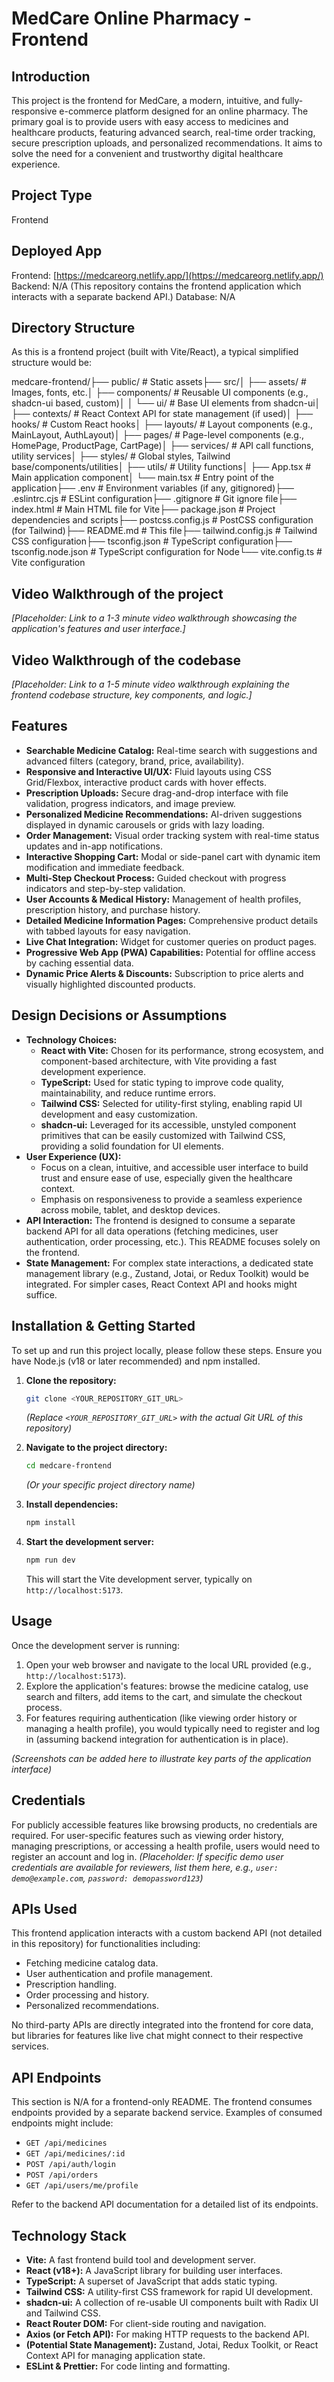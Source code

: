 # MedCare Online Pharmacy - Frontend

## Introduction
This project is the frontend for MedCare, a modern, intuitive, and fully-responsive e-commerce platform designed for an online pharmacy. The primary goal is to provide users with easy access to medicines and healthcare products, featuring advanced search, real-time order tracking, secure prescription uploads, and personalized recommendations. It aims to solve the need for a convenient and trustworthy digital healthcare experience.

## Project Type
Frontend

## Deployed App
Frontend: [https://medcareorg.netlify.app/](https://medcareorg.netlify.app/)
Backend: N/A (This repository contains the frontend application which interacts with a separate backend API.)
Database: N/A

## Directory Structure
As this is a frontend project (built with Vite/React), a typical simplified structure would be:

medcare-frontend/├── public/                # Static assets├── src/│   ├── assets/            # Images, fonts, etc.│   ├── components/        # Reusable UI components (e.g., shadcn-ui based, custom)│   │   └── ui/            # Base UI elements from shadcn-ui│   ├── contexts/          # React Context API for state management (if used)│   ├── hooks/             # Custom React hooks│   ├── layouts/           # Layout components (e.g., MainLayout, AuthLayout)│   ├── pages/             # Page-level components (e.g., HomePage, ProductPage, CartPage)│   ├── services/          # API call functions, utility services│   ├── styles/            # Global styles, Tailwind base/components/utilities│   ├── utils/             # Utility functions│   ├── App.tsx            # Main application component│   └── main.tsx           # Entry point of the application├── .env                   # Environment variables (if any, gitignored)├── .eslintrc.cjs          # ESLint configuration├── .gitignore             # Git ignore file├── index.html             # Main HTML file for Vite├── package.json           # Project dependencies and scripts├── postcss.config.js      # PostCSS configuration (for Tailwind)├── README.md              # This file├── tailwind.config.js     # Tailwind CSS configuration├── tsconfig.json          # TypeScript configuration├── tsconfig.node.json     # TypeScript configuration for Node└── vite.config.ts         # Vite configuration
## Video Walkthrough of the project
*[Placeholder: Link to a 1-3 minute video walkthrough showcasing the application's features and user interface.]*

## Video Walkthrough of the codebase
*[Placeholder: Link to a 1-5 minute video walkthrough explaining the frontend codebase structure, key components, and logic.]*

## Features
-   **Searchable Medicine Catalog:** Real-time search with suggestions and advanced filters (category, brand, price, availability).
-   **Responsive and Interactive UI/UX:** Fluid layouts using CSS Grid/Flexbox, interactive product cards with hover effects.
-   **Prescription Uploads:** Secure drag-and-drop interface with file validation, progress indicators, and image preview.
-   **Personalized Medicine Recommendations:** AI-driven suggestions displayed in dynamic carousels or grids with lazy loading.
-   **Order Management:** Visual order tracking system with real-time status updates and in-app notifications.
-   **Interactive Shopping Cart:** Modal or side-panel cart with dynamic item modification and immediate feedback.
-   **Multi-Step Checkout Process:** Guided checkout with progress indicators and step-by-step validation.
-   **User Accounts & Medical History:** Management of health profiles, prescription history, and purchase history.
-   **Detailed Medicine Information Pages:** Comprehensive product details with tabbed layouts for easy navigation.
-   **Live Chat Integration:** Widget for customer queries on product pages.
-   **Progressive Web App (PWA) Capabilities:** Potential for offline access by caching essential data.
-   **Dynamic Price Alerts & Discounts:** Subscription to price alerts and visually highlighted discounted products.

## Design Decisions or Assumptions
-   **Technology Choices:**
    -   **React with Vite:** Chosen for its performance, strong ecosystem, and component-based architecture, with Vite providing a fast development experience.
    -   **TypeScript:** Used for static typing to improve code quality, maintainability, and reduce runtime errors.
    -   **Tailwind CSS:** Selected for utility-first styling, enabling rapid UI development and easy customization.
    -   **shadcn-ui:** Leveraged for its accessible, unstyled component primitives that can be easily customized with Tailwind CSS, providing a solid foundation for UI elements.
-   **User Experience (UX):**
    -   Focus on a clean, intuitive, and accessible user interface to build trust and ensure ease of use, especially given the healthcare context.
    -   Emphasis on responsiveness to provide a seamless experience across mobile, tablet, and desktop devices.
-   **API Interaction:** The frontend is designed to consume a separate backend API for all data operations (fetching medicines, user authentication, order processing, etc.). This README focuses solely on the frontend.
-   **State Management:** For complex state interactions, a dedicated state management library (e.g., Zustand, Jotai, or Redux Toolkit) would be integrated. For simpler cases, React Context API and hooks might suffice.

## Installation & Getting Started
To set up and run this project locally, please follow these steps. Ensure you have Node.js (v18 or later recommended) and npm installed.

1.  **Clone the repository:**
    ```bash
    git clone <YOUR_REPOSITORY_GIT_URL>
    ```
    *(Replace `<YOUR_REPOSITORY_GIT_URL>` with the actual Git URL of this repository)*

2.  **Navigate to the project directory:**
    ```bash
    cd medcare-frontend 
    ```
    *(Or your specific project directory name)*

3.  **Install dependencies:**
    ```bash
    npm install
    ```

4.  **Start the development server:**
    ```bash
    npm run dev
    ```
    This will start the Vite development server, typically on `http://localhost:5173`.

## Usage
Once the development server is running:
1.  Open your web browser and navigate to the local URL provided (e.g., `http://localhost:5173`).
2.  Explore the application's features: browse the medicine catalog, use search and filters, add items to the cart, and simulate the checkout process.
3.  For features requiring authentication (like viewing order history or managing a health profile), you would typically need to register and log in (assuming backend integration for authentication is in place).

*(Screenshots can be added here to illustrate key parts of the application interface)*

## Credentials
For publicly accessible features like browsing products, no credentials are required.
For user-specific features such as viewing order history, managing prescriptions, or accessing a health profile, users would need to register an account and log in.
*(Placeholder: If specific demo user credentials are available for reviewers, list them here, e.g., `user: demo@example.com`, `password: demopassword123`)*

## APIs Used
This frontend application interacts with a custom backend API (not detailed in this repository) for functionalities including:
-   Fetching medicine catalog data.
-   User authentication and profile management.
-   Prescription handling.
-   Order processing and history.
-   Personalized recommendations.

No third-party APIs are directly integrated into the frontend for core data, but libraries for features like live chat might connect to their respective services.

## API Endpoints
This section is N/A for a frontend-only README. The frontend consumes endpoints provided by a separate backend service. Examples of consumed endpoints might include:
-   `GET /api/medicines`
-   `GET /api/medicines/:id`
-   `POST /api/auth/login`
-   `POST /api/orders`
-   `GET /api/users/me/profile`

Refer to the backend API documentation for a detailed list of its endpoints.

## Technology Stack
-   **Vite:** A fast frontend build tool and development server.
-   **React (v18+):** A JavaScript library for building user interfaces.
-   **TypeScript:** A superset of JavaScript that adds static typing.
-   **Tailwind CSS:** A utility-first CSS framework for rapid UI development.
-   **shadcn-ui:** A collection of re-usable UI components built with Radix UI and Tailwind CSS.
-   **React Router DOM:** For client-side routing and navigation.
-   **Axios (or Fetch API):** For making HTTP requests to the backend API.
-   **(Potential State Management):** Zustand, Jotai, Redux Toolkit, or React Context API for managing application state.
-   **ESLint & Prettier:** For code linting and formatting.

